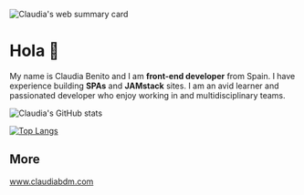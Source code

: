 
![Claudia's web summary card](https://a.storyblok.com/f/95455/1281x621/057ab305f2/card.png)

# Hola 👋

My name is Claudia Benito and I am **front-end developer** from Spain. I have experience building **SPAs** and **JAMstack** sites. I am an avid learner and passionated developer who enjoy working in and multidisciplinary teams.

![Claudia's GitHub stats](https://github-readme-stats.vercel.app/api?username=claudiabdm&show_icons=true)

[![Top Langs](https://github-readme-stats.vercel.app/api/top-langs/?username=claudiabdm&layout=compact&exclude_repo=CBDM_BioInfoChallenges,CBDM_BioinformaticsCourse)](https://github.com/anuraghazra/github-readme-stats)


## More
www.claudiabdm.com

<!--
**claudiabdm/claudiabdm** is a ✨ _special_ ✨ repository because its `README.md` (this file) appears on your GitHub profile.

Here are some ideas to get you started:

- 🔭 I’m currently working on ...
- 🌱 I’m currently learning ...
- 👯 I’m looking to collaborate on ...
- 🤔 I’m looking for help with ...
- 💬 Ask me about ...
- 📫 How to reach me: ...
- 😄 Pronouns: ...
- ⚡ Fun fact: ...
-->
